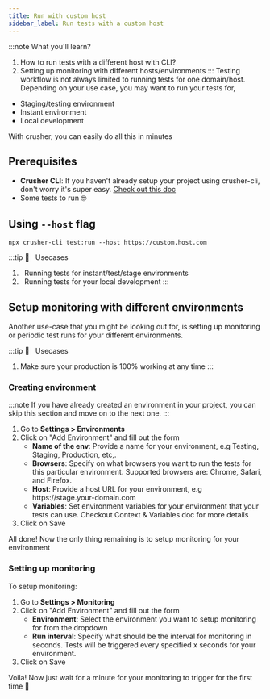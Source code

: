 ```yaml
---
title: Run with custom host
sidebar_label: Run tests with a custom host
---
```

:::note What you'll learn?
1. How to run tests with a different host with CLI?
2. Setting up monitoring with different hosts/environments
:::
Testing workflow is not always limited to running tests for one domain/host. Depending on your use case, you may want to run your tests for,
- Staging/testing environment
- Instant environment
- Local development

With crusher, you can easily do all this in minutes
## Prerequisites
- **Crusher CLI**: If you haven't already setup your project using crusher-cli, don't worry it's super easy. [Check out this doc](using-cli-in-project)
- Some tests to run 🤓

## Using `--host` flag
```shell
npx crusher-cli test:run --host https://custom.host.com
```
:::tip 🦖 &nbsp;&nbsp;Usecases
1. &nbsp; Running tests for instant/test/stage environments
2. &nbsp; Running tests for your local development
:::

## Setup monitoring with different environments
Another use-case that you might be looking out for, is setting up monitoring or periodic test runs for your different environments.

:::tip 🦖 &nbsp;&nbsp;Usecases
1. Make sure your production is 100% working at any time 
:::

### Creating environment
:::note
If you have already created an environment in your project, you can skip this section and move on to the next one.
:::
<ol style={{marginTop: "14px"}}>
        <li>Go to <b>Settings > Environments</b></li>
        <li>Click on "Add Environment" and fill out the form
                <ul>
                        <li><b>Name of the env</b>: Provide a name for your environment, e.g Testing, Staging, Production, etc,.</li>
                        <li><b>Browsers</b>: Specify on what browsers you want to run the tests for this particular environment. Supported browsers are: Chrome, Safari, and Firefox.</li>
                        <li><b>Host</b>: Provide a host URL for your environment, e.g https://stage.your-domain.com</li>
                        <li><b>Variables</b>: Set environment variables for your environment that your tests can use. Checkout Context & Variables doc for more details</li>
                </ul>
        </li>
        <li>Click on Save</li>
</ol>
All done! Now the only thing remaining is to setup monitoring for your environment

### Setting up monitoring
To setup monitoring:
<ol style={{marginTop: "14px"}}>
        <li>Go to <b>Settings > Monitoring</b></li>
        <li>Click on "Add Environment" and fill out the form
                <ul>
                        <li><b>Environment</b>: Select the environment you want to setup monitoring for from the dropdown</li>
                        <li><b>Run interval</b>: Specify what should be the interval for monitoring in seconds. Tests will be triggered every specified x seconds for your environment.</li>
                </ul>
        </li>
        <li>Click on Save</li>
</ol>

Voila! Now just wait for a minute for your monitoring to trigger for the first time 🚀
